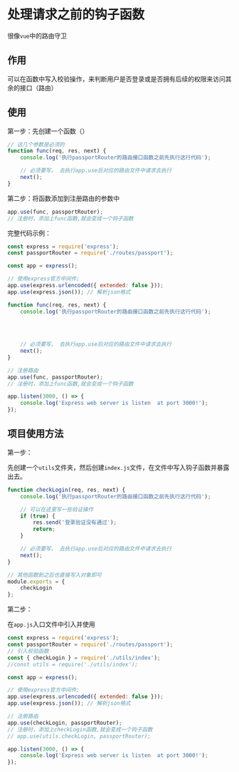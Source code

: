 # 处理请求之前的钩子函数

很像`vue`中的路由守卫

## 作用

可以在函数中写入校验操作，来判断用户是否登录或是否拥有后续的权限来访问其余的接口（路由）

## 使用

第一步：先创建一个函数（）

```js
// 这几个参数是必须的
function func(req, res, next) {
	console.log('执行passportRouter的路由接口函数之前先执行这行代码');

	// 必须要写， 去执行app.use后对应的路由文件中请求去执行
	next();
}
```



第二步：将函数添加到注册路由的参数中

```js
app.use(func, passportRouter);
// 注册时，添加上func函数,就会变成一个钩子函数

```



完整代码示例：

```js
const express = require('express');
const passportRouter = require('./routes/passport');

const app = express();

// 使用express官方中间件;
app.use(express.urlencoded({ extended: false }));
app.use(express.json()); // 解析json格式

function func(req, res, next) {
	console.log('执行passportRouter的路由接口函数之前先执行这行代码');

    
    
    
	// 必须要写， 去执行app.use后对应的路由文件中请求去执行
	next();
}

// 注册路由
app.use(func, passportRouter);
// 注册时，添加上func函数,就会变成一个钩子函数

app.listen(3000, () => {
	console.log('Express web server is listen  at port 3000!');
});

```



## 项目使用方法

第一步：

先创建一个`utils`文件夹，然后创建`index.js`文件，在文件中写入钩子函数并暴露出去。

```js
function checkLogin(req, res, next) {
	console.log('执行passportRouter的路由接口函数之前先执行这行代码');

	// 可以在这里写一些验证操作
	if (true) {
		res.send('登录验证没有通过');
		return;
	}

	// 必须要写， 去执行app.use后对应的路由文件中请求去执行
	next();
}

// 其他函数到之后也直接写入对象即可
module.exports = {
	checkLogin
};

```



第二步：

在`app.js`入口文件中引入并使用

```js
const express = require('express');
const passportRouter = require('./routes/passport');
// 引入校验函数
const { checkLogin } = require('./utils/index');
//const utils = require('./utils/index');

const app = express();

// 使用express官方中间件;
app.use(express.urlencoded({ extended: false }));
app.use(express.json()); // 解析json格式

// 注册路由
app.use(checkLogin, passportRouter);
// 注册时，添加上checkLogin函数,就会变成一个钩子函数
// app.use(utils.checkLogin, passportRouter);

app.listen(3000, () => {
	console.log('Express web server is listen  at port 3000!');
});

```

